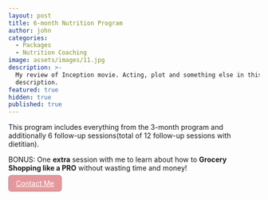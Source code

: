 ```yaml
---
layout: post
title: 6-month Nutrition Program
author: john
categories:
  - Packages
  - Nutrition Coaching
image: assets/images/11.jpg
description: >-
  My review of Inception movie. Acting, plot and something else in this short
  description.
featured: true
hidden: true
published: true
---
```


This program includes everything from the 3-month program and additionally 6 follow-up sessions(total of 12 follow-up sessions with dietitian). 

BONUS: One **extra** session with me to learn about how to **Grocery Shopping like a PRO** without wasting time and money! 

 <a href="mailto:hello@dietitiannewyork.com" style="background: #E5989B;color: white;border-radius: 6px;box-sizing: border-box;border: 1px solid #B5838D;min-height: 40px;padding: 7px 14px;text-align: center;">Contact Me</a> 

